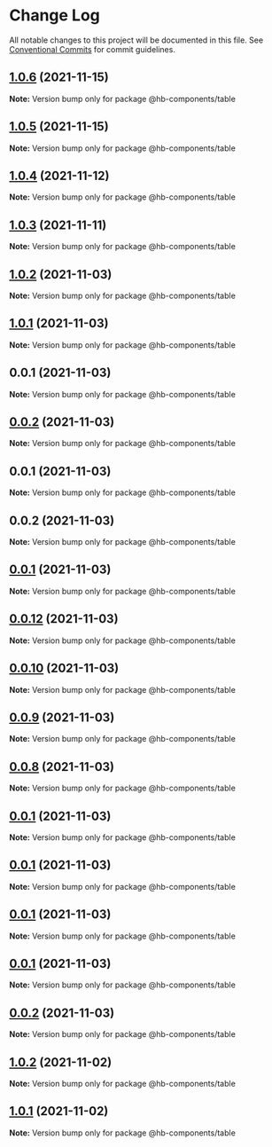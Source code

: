 # Change Log

All notable changes to this project will be documented in this file.
See [Conventional Commits](https://conventionalcommits.org) for commit guidelines.

## [1.0.6](https://github.com/hyw521/lernaComponents/compare/@hb-components/table@1.0.5...@hb-components/table@1.0.6) (2021-11-15)

**Note:** Version bump only for package @hb-components/table





## [1.0.5](https://github.com/hyw521/lernaComponents/compare/@hb-components/table@1.0.4...@hb-components/table@1.0.5) (2021-11-15)

**Note:** Version bump only for package @hb-components/table





## [1.0.4](https://github.com/hyw521/lernaComponents/compare/@hb-components/table@1.0.3...@hb-components/table@1.0.4) (2021-11-12)

**Note:** Version bump only for package @hb-components/table





## [1.0.3](https://github.com/hyw521/lernaComponents/compare/@hb-components/table@1.0.2...@hb-components/table@1.0.3) (2021-11-11)

**Note:** Version bump only for package @hb-components/table





## [1.0.2](https://github.com/hyw521/lernaComponents/compare/@hb-components/table@1.0.1...@hb-components/table@1.0.2) (2021-11-03)

**Note:** Version bump only for package @hb-components/table





## [1.0.1](https://github.com/hyw521/lernaComponents/compare/@hb-components/table@0.0.1...@hb-components/table@1.0.1) (2021-11-03)

**Note:** Version bump only for package @hb-components/table





## 0.0.1 (2021-11-03)

**Note:** Version bump only for package @hb-components/table





## [0.0.2](https://github.com/hyw521/lernaComponents/compare/@hb-components/table@0.0.1...@hb-components/table@0.0.2) (2021-11-03)

**Note:** Version bump only for package @hb-components/table





## 0.0.1 (2021-11-03)

**Note:** Version bump only for package @hb-components/table





## 0.0.2 (2021-11-03)

**Note:** Version bump only for package @hb-components/table





## [0.0.1](https://github.com/hyw521/lernaComponents/compare/@hb-components/table@0.0.12...@hb-components/table@0.0.1) (2021-11-03)

**Note:** Version bump only for package @hb-components/table





## [0.0.12](https://github.com/hyw521/lernaComponents/compare/@hb-components/table@0.0.10...@hb-components/table@0.0.12) (2021-11-03)

**Note:** Version bump only for package @hb-components/table





## [0.0.10](https://github.com/hyw521/lernaComponents/compare/@hb-components/table@0.0.9...@hb-components/table@0.0.10) (2021-11-03)

**Note:** Version bump only for package @hb-components/table





## [0.0.9](https://github.com/hyw521/lernaComponents/compare/@hb-components/table@0.0.8...@hb-components/table@0.0.9) (2021-11-03)

**Note:** Version bump only for package @hb-components/table





## [0.0.8](https://github.com/hyw521/lernaComponents/compare/@hb-components/table@0.0.1...@hb-components/table@0.0.8) (2021-11-03)

**Note:** Version bump only for package @hb-components/table





## [0.0.1](https://github.com/hyw521/lernaComponents/compare/@hb-components/table@0.0.1...@hb-components/table@0.0.1) (2021-11-03)

**Note:** Version bump only for package @hb-components/table





## [0.0.1](https://github.com/hyw521/lernaComponents/compare/@hb-components/table@0.0.1...@hb-components/table@0.0.1) (2021-11-03)

**Note:** Version bump only for package @hb-components/table





## [0.0.1](https://github.com/hyw521/lernaComponents/compare/@hb-components/table@0.0.1...@hb-components/table@0.0.1) (2021-11-03)

**Note:** Version bump only for package @hb-components/table





## [0.0.1](https://github.com/hyw521/lernaComponents/compare/@hb-components/table@0.0.2...@hb-components/table@0.0.1) (2021-11-03)

**Note:** Version bump only for package @hb-components/table





## [0.0.2](https://github.com/hyw521/lernaComponents/compare/@hb-components/table@1.0.2...@hb-components/table@0.0.2) (2021-11-03)

**Note:** Version bump only for package @hb-components/table





## [1.0.2](https://github.com/hyw521/lernaComponents/compare/@hb-components/table@1.0.1...@hb-components/table@1.0.2) (2021-11-02)

**Note:** Version bump only for package @hb-components/table





## [1.0.1](https://github.com/hyw521/lernaComponents/compare/@hb-components/table@1.0.1...@hb-components/table@1.0.1) (2021-11-02)

**Note:** Version bump only for package @hb-components/table
